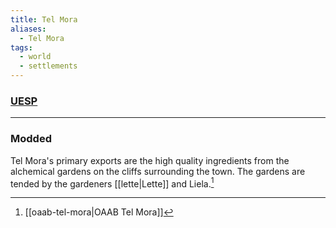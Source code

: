 ```yaml
---
title: Tel Mora
aliases:
  - Tel Mora
tags:
  - world
  - settlements
---
```

### [UESP](https://en.uesp.net/wiki/Morrowind:Tel_Mora)

***
### Modded
Tel Mora's primary exports are the high quality ingredients from the alchemical gardens on the cliffs surrounding the town. The gardens are tended by the gardeners [[lette|Lette]] and Liela.[^1]

[^1]: [[oaab-tel-mora|OAAB Tel Mora]]